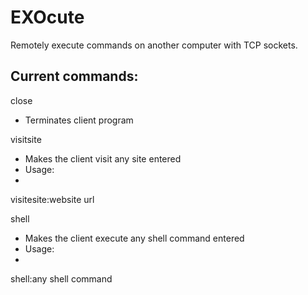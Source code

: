 # EXOcute
Remotely execute commands on another computer with TCP sockets.

## Current commands:                                                                                                                  
close 

* Terminates client program

visitsite
* Makes the client visit any site entered
 * Usage:
 * 
  visitesite:website url
  


shell 
* Makes the client execute any shell command entered
 * Usage: 
 * 
  shell:any shell command



